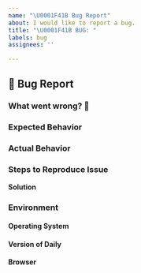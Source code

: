 ```yaml
---
name: "\U0001F41B Bug Report"
about: I would like to report a bug.
title: "\U0001F41B BUG: "
labels: bug
assignees: ''

---
```


## 🐛 Bug Report

<!--
    Thank you for using Daily and taking time to report a bug.

    Please try to spend some time to understand the bug and reproduce it.
    Take a look at our template and try to add as much detail as possible.
    The more details we have, easier it would be to fix it.

    If any heading is not applicable, put `NA`.
    For additional information, create an extra H2 heading and add extra info.
-->

### What went wrong? 🤔

<!--
    What's not working as expected? A clear and precise description.
    Screenshots are always helpful!
-->

### Expected Behavior

<!--
    How you expected it to behave?
--->

### Actual Behavior

<!--
    How is behaving?
--->

### Steps to Reproduce Issue

<!--
    If possible, please share the steps to reproduce the issue.
-->

**Solution**

<!--
    If you have any suggestions on fixing the issue.
-->

### Environment

<!--
    Tell us about your environment
-->

#### Operating System

#### Version of Daily

#### Browser

<!--
    Browser info:
        Chrome/Safari
    Mobile device!?
        If it's a mobile device, please mention details.
        Screenshots would be helpful.
-->



<!--
    Thank you for taking your time to report the issue! Appreciate your help.
-->
